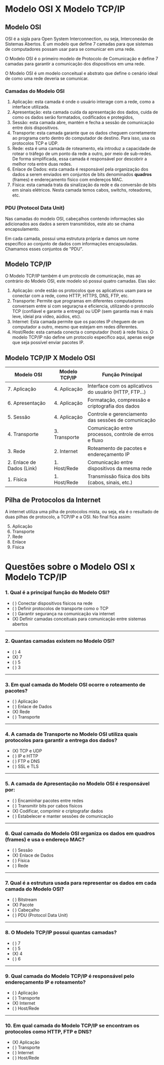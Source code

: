 # Modelo OSI X Modelo TCP/IP

## Modelo OSI

OSI é a sigla para Open System Interconnection, ou seja, Interconexão de Sistemas Abertos. É um modelo que define 7 camadas para que sistemas de computadores possam usar para se comunicar em uma rede.

O Modelo OSI é o primeiro modelo de Protocolo de Comunicação e define 7 camadas para garantir a comunicação dos dispositivos em uma rede.

O Modelo OSI é um modelo conceitual e abstrato que define o cenário ideal de como uma rede deveria se comunicar.

### Camadas do Modelo OSI

1. Aplicação: esta camada é onde o usuário interage com a rede, como a interface utilizada.
2. Apresentação: esta camada cuida da apresentação dos dados, cuida de como os dados serão formatados, codificados e protegidos,
3. Sessão: esta camada abre, mantém e fecha a sessão de comunicação entre dois dispositivos.
4. Transporte: esta camada garante que os dados cheguem corretamente ao programa certo dentro do computador de destino. Para isso, usa os protocolos TCP e UDP.
5. Rede: esta é uma camada de roteamento, ela introduz a capacidade de rotear o tráfego de um ponto da rede a outro, por meio de sub-redes. De forma simplificada, essa camada é responsável por descobrir a melhor rota entre duas redes.
6. Enlace de Dados: esta camada é responsável pela organização dos dados a serem enviados em conjuntos de bits denominados **quadros** (frames) e endereçamento físico com endereços MAC.
7. Física: esta camada trata da sinalização da rede e da conversão de bits em sinais elétricos. Nesta camada temos cabos, switchs, roteadores, etc.


### PDU (Protocol Data Unit)

Nas camadas do modelo OSI, cabeçalhos contendo informações são adicionados aos dados a serem transmitidos, este ato se chama encapsulamento.

Em cada camada, possui uma estrutura própria e damos um nome específico ao conjunto de dados com informações encapsuladas. Chamamos esses conjuntos de "PDU".

## Modelo TCP/IP

O Modelo TCP/IP também é um protocolo de comunicação, mas ao contrário do Modelo OSI, este modelo só possui quatro camadas. Elas são:

1. Aplicação: onde estão os protocolos que os aplicativos usam para se conectar com a rede, como HTTP, HTTPS, DNS, FTP, etc.
2. Transporte: Permite que programas em diferentes computadores conversem entre si com seguraçna e eficiencia, utilizando o protocolo TCP (confiável e garante a entrega) ou UDP (sem garantia mas é mais leve, ideial pra vídeo, aúdios, etc).
3. Internet: Esta camada permite que os pacotes IP cheguem de um computador a outro, mesmo que estejam em redes diferentes.
4. Host/Rede: esta camada conecta o computador (host) à rede física. O modelo TCP/IP não define um protocolo específico aqui, apenas exige que seja possível enviar pacotes IP.

## Modelo TCP/IP X Modelo OSI

| Modelo OSI                   | Modelo TCP/IP         | Função Principal                                        |
|-----------------------------|------------------------|---------------------------------------------------------|
| 7. Aplicação                | 4. Aplicação           | Interface com os aplicativos do usuário (HTTP, FTP...)  |
| 6. Apresentação             | 4. Aplicação           | Formatação, compressão e criptografia dos dados         |
| 5. Sessão                   | 4. Aplicação           | Controle e gerenciamento das sessões de comunicação     |
| 4. Transporte               | 3. Transporte           | Comunicação entre processos, controle de erros e fluxo  |
| 3. Rede                     | 2. Internet             | Roteamento de pacotes e endereçamento IP                |
| 2. Enlace de Dados (Link)   | 1. Host/Rede            | Comunicação entre dispositivos da mesma rede            |
| 1. Física                   | 1. Host/Rede            | Transmissão física dos bits (cabos, sinais, etc.)       |


## Pilha de Protocolos da Internet

A internet utiliza uma pilha de protocolos mista, ou seja, ela é o resultado de duas pilhas de protocolo, a TCP/IP e a OSI. No final fica assim:

5. Aplicação
4. Transporte
3. Rede
2. Enlace
1. Física

# Questões sobre o Modelo OSI x Modelo TCP/IP

### 1. Qual é a principal função do Modelo OSI?
- ( ) Conectar dispositivos físicos na rede  
- ( ) Definir protocolos de transporte como o TCP  
- ( ) Garantir segurança na comunicação via internet  
- (X) Definir camadas conceituais para comunicação entre sistemas abertos  

---

### 2. Quantas camadas existem no Modelo OSI?
- ( ) 4  
- (X) 7  
- ( ) 5  
- ( ) 3  

---

### 3. Em qual camada do Modelo OSI ocorre o roteamento de pacotes?
- ( ) Aplicação  
- ( ) Enlace de Dados  
- (X) Rede  
- ( ) Transporte  

---

### 4. A camada de **Transporte** no Modelo OSI utiliza quais protocolos para garantir a entrega dos dados?
- (X) TCP e UDP  
- ( ) IP e HTTP  
- ( ) FTP e DNS  
- ( ) SSL e TLS  

---

### 5. A camada de **Apresentação** no Modelo OSI é responsável por:
- ( ) Encaminhar pacotes entre redes  
- ( ) Transmitir bits por cabos físicos  
- (X) Codificar, comprimir e criptografar dados  
- ( ) Estabelecer e manter sessões de comunicação  

---

### 6. Qual camada do Modelo OSI organiza os dados em quadros (frames) e usa o endereço MAC?
- ( ) Sessão  
- (X) Enlace de Dados  
- ( ) Física  
- ( ) Rede  

---

### 7. Qual é a estrutura usada para representar os dados em cada camada do Modelo OSI?
- ( ) Bitstream  
- (X) Pacote  
- ( ) Cabeçalho  
- ( ) PDU (Protocol Data Unit)  

---

### 8. O Modelo TCP/IP possui quantas camadas?
- ( ) 7  
- ( ) 5  
- (X) 4  
- ( ) 6  

---

### 9. Qual camada do Modelo TCP/IP é responsável pelo endereçamento IP e roteamento?
- ( ) Aplicação  
- ( ) Transporte  
- (X) Internet  
- ( ) Host/Rede  

---

### 10. Em qual camada do Modelo TCP/IP se encontram os protocolos como HTTP, FTP e DNS?
- (X) Aplicação  
- ( ) Transporte  
- ( ) Internet  
- ( ) Host/Rede  
